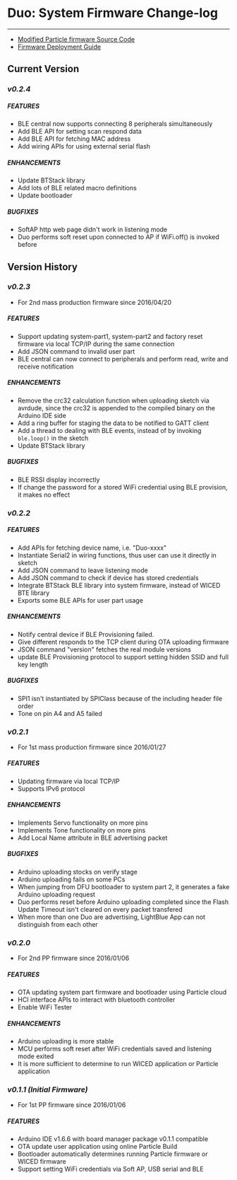 # Duo: System Firmware Change-log
---

* [Modified Particle firmware Source Code](https://github.com/redbear/firmware)
* [Firmware Deployment Guide](firmware_deployment_guide.md)


## Current Version

### *v0.2.4*

##### FEATURES

- BLE central now supports connecting 8 peripherals simultaneously
- Add BLE API for setting scan respond data
- Add BLE API for fetching MAC address
- Add wiring APIs for using external serial flash

##### ENHANCEMENTS

- Update BTStack library
- Add lots of BLE related macro definitions
- Update bootloader

##### BUGFIXES

- SoftAP http web page didn't work in listening mode
- Duo performs soft reset upon connected to AP if WiFi.off() is invoked before


## Version History

### *v0.2.3*

- For 2nd mass production firmware since 2016/04/20

##### FEATURES

- Support updating system-part1, system-part2 and factory reset firmware via local TCP/IP during the same connection
- Add JSON command to invalid user part
- BLE central can now connect to peripherals and perform read, write and receive notification 

##### ENHANCEMENTS

- Remove the crc32 calculation function when uploading sketch via avrdude, since the crc32 is appended to the compiled binary on the Arduino IDE side
- Add a ring buffer for staging the data to be notified to GATT client
- Add a thread to dealing with BLE events, instead of by invoking `ble.loop()` in the sketch
- Update BTStack library

##### BUGFIXES

- BLE RSSI display incorrectly
- If change the password for a stored WiFi credential using BLE provision, it makes no effect


### *v0.2.2*   

##### FEATURES

- Add APIs for fetching device name, i.e. "Duo-xxxx"
- Instantiate Serial2 in wiring functions, thus user can use it directly in sketch
- Add JSON command to leave listening mode
- Add JSON command to check if device has stored credentials
- Integrate BTStack BLE library into system firmware, instead of WICED BTE library
- Exports some BLE APIs for user part usage

##### ENHANCEMENTS

- Notify central device if BLE Provisioning failed.
- Give different responds to the TCP client during OTA uploading firmware
- JSON command "version" fetches the real module versions
- update BLE Provisioning protocol to support setting hidden SSID and full key length 

##### BUGFIXES

- SPI1 isn't instantiated by SPIClass because of the including header file order
- Tone on pin A4 and A5 failed


### *v0.2.1*

- For 1st mass production firmware since 2016/01/27

##### FEATURES

- Updating firmware via local TCP/IP
- Supports IPv6 protocol

##### ENHANCEMENTS

- Implements Servo functionality on more pins
- Implements Tone functionality on more pins
- Add Local Name attribute in BLE advertising packet

##### BUGFIXES

- Arduino uploading stocks on verify stage
- Arduino uploading fails on some PCs
- When jumping from DFU bootloader to system part 2, it generates a fake Arduino uploading request
- Duo performs reset before Arduino uploading completed since the Flash Update Timeout isn't cleared on every packet transfered
- When more than one Duo are advertising, LightBlue App can not distinguish from each other


### *v0.2.0*

- For 2nd PP firmware since 2016/01/06

##### FEATURES

- OTA updating system part firmware and bootloader using Particle cloud
- HCI interface APIs to interact with bluetooth controller
- Enable WiFi Tester

##### ENHANCEMENTS

- Arduino uploading is more stable
- MCU performs soft reset after WiFi credentials saved and listening mode exited
- It is more sufficient to determine to run WICED application or Particle application


### *v0.1.1 (Initial Firmware)*

- For 1st PP firmware since 2016/01/06

##### FEATURES

- Arduino IDE v1.6.6 with board manager package v0.1.1 compatible
- OTA update  user application using online Particle Build
- Bootloader automatically determines running Particle firmware or WICED firmware
- Support setting WiFi credentials via Soft AP, USB serial and BLE